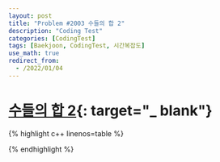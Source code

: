 ```yaml
---
layout: post
title: "Problem #2003 수들의 합 2"
description: "Coding Test"
categories: [CodingTest]
tags: [Baekjoon, CodingTest, 시간복잡도]
use_math: true
redirect_from:
  - /2022/01/04
---
```


# [수들의 합 2](https://www.acmicpc.net/problem/2203){: target="_ blank"}

{% highlight c++ linenos=table %} 

{% endhighlight %}
